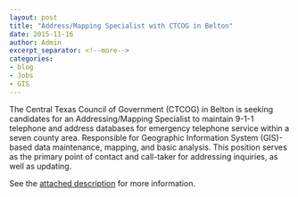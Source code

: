 ```yaml
---
layout: post
title: "Address/Mapping Specialist with CTCOG in Belton"
date: 2015-11-16
author: Admin
excerpt_separator: <!--more-->
categories:
- blog
- Jobs
- GIS
---
```


The Central Texas Council of Government (CTCOG) in Belton is seeking candidates for an Addressing/Mapping Specialist to maintain 9-1-1 telephone and address databases for emergency telephone service within a seven county area. <!--more-->Responsible for Geographic Information System (GIS)-based data maintenance, mapping, and basic analysis. This position serves as the primary point of contact and call-taker for addressing inquiries, as well as updating.

See the [attached description](https://drive.google.com/file/d/0B-8TC5jk7KXWUlV2WXc3MTViWXc/view?usp=sharing) for more information. 